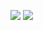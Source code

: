 ![](https://vz-cdn.trafficjunky.net/uploaded_content/creative/101/495/708/1/1014957081.gif)
![](https://static.exosrv.com/library/426227/368bf146c461ce26f53be31048a7f53f631be45c.gif)
